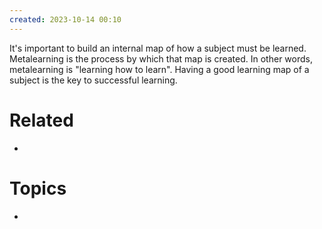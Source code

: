 ```yaml
---
created: 2023-10-14 00:10
---
```


It's important to build an internal map of how a subject must be learned. Metalearning is the process by which that map is created. In other words, metalearning is "learning how to learn".  Having a good learning map of a subject is the key to successful learning.

# Related

- 
# Topics

- 